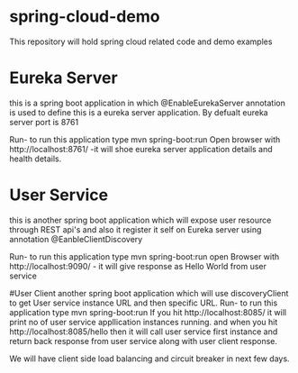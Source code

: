 # spring-cloud-demo
This repository will hold spring cloud related code and demo examples

# Eureka Server 
 this is a spring boot application in which @EnableEurekaServer annotation is used to define this is a eureka server application. By defualt eureka server port is 8761
 
 Run- to run this application type mvn spring-boot:run
 Open browser with http://localhost:8761/  -it will shoe eureka server application details and health details.
 
# User Service
 this is another spring boot application which will expose user resource through REST api's and also it register it self on Eureka server using annotation @EanbleClientDiscovery

Run- to run this application type mvn spring-boot:run
open Browser with http://localhost:9090/  - it will give response as Hello World from user service


#User Client 
  another spring boot application which will use discoveryClient to get User service instance URL and then specific URL.
  Run- to run this application type mvn spring-boot:run
  If you hit http://localhost:8085/ it will print no of user service appllication instances running. and when you hit http://localhost:8085/hello then it will call user service first instance and return back response from user service along with user client response.
  
  
  We will have client side load balancing and circuit breaker in next few days.
